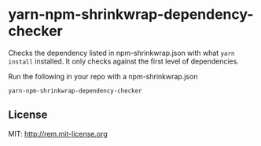 # yarn-npm-shrinkwrap-dependency-checker
Checks the dependency listed in npm-shrinkwrap.json with what `yarn install` installed. It only checks against the first
level of dependencies.

Run the following in your repo with a npm-shrinkwrap.json

    yarn-npm-shrinkwrap-dependency-checker

## License
MIT: http://rem.mit-license.org